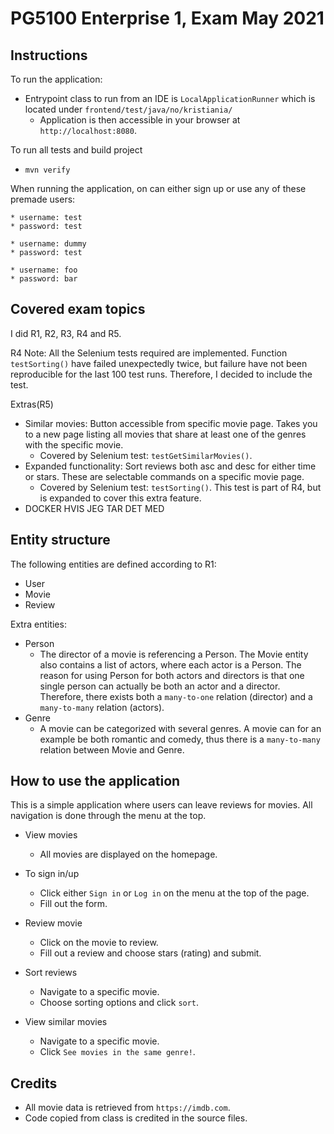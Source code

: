 # PG5100 Enterprise 1, Exam May 2021

## Instructions
To run the application:
* Entrypoint class to run from an IDE is `LocalApplicationRunner` which is located under `frontend/test/java/no/kristiania/`
    * Application is then accessible in your browser at `http://localhost:8080`.

To run all tests and build project
* `mvn verify`

When running the application, on can either sign up or use any of these premade users:
    
    * username: test
    * password: test
    
    * username: dummy
    * password: test
    
    * username: foo
    * password: bar
 
## Covered exam topics
 
I did R1, R2, R3, R4 and R5.
 
R4 Note: All the Selenium tests required are implemented. Function `testSorting()` have failed unexpectedly twice, but failure have not been reproducible for the last 100 test runs. Therefore, I decided to include the test.  
 
Extras(R5)
* Similar movies: Button accessible from specific movie page. Takes you to a new page listing all movies that share at least one of the genres with the specific movie.
    * Covered by Selenium test: `testGetSimilarMovies()`.
* Expanded functionality: Sort reviews both asc and desc for either time or stars. These are selectable commands on a specific movie page.
    * Covered by Selenium test: `testSorting()`. This test is part of R4, but is expanded to cover this extra feature.
* DOCKER HVIS JEG TAR DET MED

## Entity structure
The following entities are defined according to R1:
* User
* Movie
* Review

Extra entities:

* Person
    * The director of a movie is referencing a Person. The Movie entity also contains a list of actors, where each actor is a Person. The reason for using Person for both actors and directors is that one single person can actually be both an actor and a director. 
    Therefore, there exists both a `many-to-one` relation (director) and a `many-to-many` relation (actors).
* Genre
    * A movie can be categorized with several genres. A movie can for an example be both romantic and comedy, thus there is a `many-to-many` relation between Movie and Genre.

## How to use the application
This is a simple application where users can leave reviews for movies. All navigation is done through the menu at the top.

* View movies
   * All movies are displayed on the homepage. 

* To sign in/up
    * Click either `Sign in` or `Log in` on the menu at the top of the page.
    * Fill out the form.
    
* Review movie
    * Click on the movie to review.
    * Fill out a review and choose stars (rating) and submit.

* Sort reviews
    * Navigate to a specific movie.
    * Choose sorting options and click `sort`.

* View similar movies
    * Navigate to a specific movie.
    * Click `See movies in the same genre!`.

## Credits
* All movie data is retrieved from `https://imdb.com`.
* Code copied from class is credited in the source files.